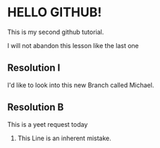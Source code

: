 # HELLO GITHUB!

This is my second github tutorial.

I will not abandon this lesson like the last one

## Resolution I

I'd like to look into this new Branch called Michael.

## Resolution B
 This is a yeet request today

 1. This Line is an inherent mistake.
